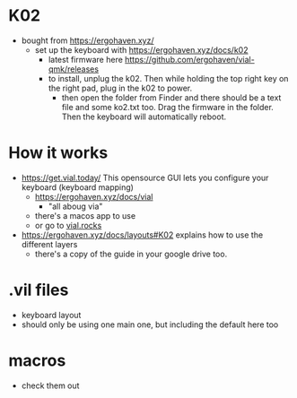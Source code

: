 # K02

- bought from https://ergohaven.xyz/
  - set up the keyboard with https://ergohaven.xyz/docs/k02
    - latest firmware here https://github.com/ergohaven/vial-qmk/releases
    - to install, unplug the k02. Then while holding the top right key on the right pad, plug in the k02 to power.
      - then open the folder from Finder and there should be a text file and some ko2.txt too. Drag the firmware in the folder. Then the keyboard will automatically reboot.

# How it works

- https://get.vial.today/ This opensource GUI lets you configure your keyboard (keyboard mapping)
  - https://ergohaven.xyz/docs/vial
    - "all aboug via"
  - there's a macos app to use
  - or go to [vial.rocks](vial.rocks)
- https://ergohaven.xyz/docs/layouts#K02 explains how to use the different layers
  - there's a copy of the guide in your google drive too.

# .vil files

- keyboard layout
- should only be using one main one, but including the default here too

# macros

- check them out
